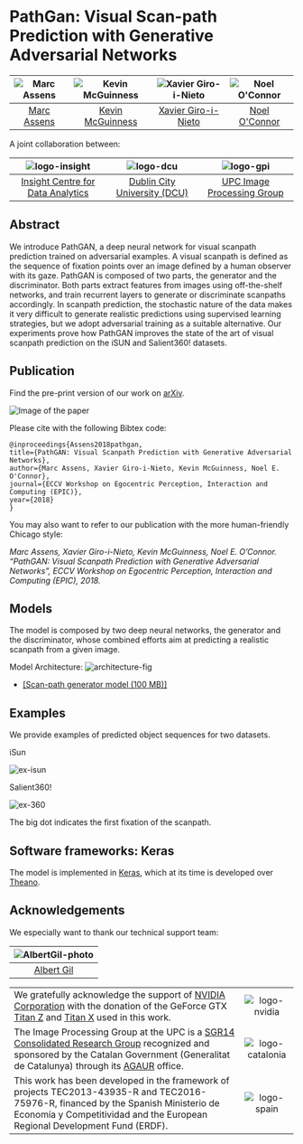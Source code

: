 # PathGan: Visual Scan-path Prediction with Generative Adversarial Networks

| ![Marc Assens][MarcAssens-photo] | ![Kevin McGuinness][KevinMcGuinness-photo] | ![Xavier Giro-i-Nieto][XavierGiro-photo]| ![Noel O'Connor][NoelOConnor-photo] |
|:-:|:-:|:-:|:-:|
| [Marc Assens][MarcAssens-web]  | [Kevin McGuinness][KevinMcGuinness-web]  | [Xavier Giro-i-Nieto][XavierGiro-web] | [Noel O'Connor][NoelOConnor-web]   |

[MarcAssens-web]: https://www.linkedin.com/in/marc-assens-reina-5b1090bb/
[KevinMcGuinness-web]: https://www.insight-centre.org/users/kevin-mcguinness
[NoelOConnor-web]: https://www.insight-centre.org/users/noel-oconnor
[XavierGiro-web]: https://imatge.upc.edu/web/people/xavier-giro

[MarcAssens-photo]: https://github.com/massens/saliency-360salient-2017/raw/master/authors/foto_carnet_dublin.jpg "Marc Assens"
[KevinMcGuinness-photo]: https://raw.githubusercontent.com/imatge-upc/saliency-salgan-2017/junting/authors/Kevin160x160%202.jpg?token=AFOjyZmLlX3ZgpkNe60Vn3ruTsq01rD9ks5YdAaiwA%3D%3D "Kevin McGuinness"
[XavierGiro-photo]: https://raw.githubusercontent.com/imatge-upc/saliency-2016-cvpr/master/authors/XavierGiro.jpg "Xavier Giro-i-Nieto"
[NoelOConnor-photo]: https://raw.githubusercontent.com/imatge-upc/saliency-2016-cvpr/master/authors/NoelOConnor.jpg "Noel O'Connor"


A joint collaboration between:

| ![logo-insight] | ![logo-dcu] | ![logo-gpi] |
|:-:|:-:|:-:|
| [Insight Centre for Data Analytics][insight-web] | [Dublin City University (DCU)][dcu-web] | [UPC Image Processing Group][gpi-web] |

[insight-web]: https://www.insight-centre.org/ 
[dcu-web]: http://www.dcu.ie/
[upc-web]: http://www.upc.edu/?set_language=en
[etsetb-web]: https://www.etsetb.upc.edu/en/ 
[gpi-web]: https://imatge.upc.edu/web/ 


[logo-insight]: https://raw.githubusercontent.com/imatge-upc/saliency-2016-cvpr/master/logos/insight.jpg "Insight Centre for Data Analytics"
[logo-dcu]: https://raw.githubusercontent.com/imatge-upc/saliency-2016-cvpr/master/logos/dcu.png "Dublin City University"
[logo-upc]: https://raw.githubusercontent.com/imatge-upc/saliency-2016-cvpr/master/logos/upc.jpg "Universitat Politecnica de Catalunya"
[logo-etsetb]: https://raw.githubusercontent.com/imatge-upc/saliency-2016-cvpr/master/logos/etsetb.png "ETSETB TelecomBCN"
[logo-gpi]: https://raw.githubusercontent.com/imatge-upc/saliency-2016-cvpr/master/logos/gpi.png "UPC Image Processing Group"


## Abstract

We introduce PathGAN, a deep neural network for visual scanpath prediction trained on adversarial examples. A visual scanpath is defined as the sequence of fixation points over an image defined by a human observer with its gaze. PathGAN is composed of two parts, the generator and the discriminator. Both parts extract features from images using off-the-shelf networks, and train recurrent layers to generate or discriminate scanpaths accordingly. In scanpath prediction, the stochastic nature of the data makes it very difficult to generate realistic predictions using supervised learning strategies, but we adopt adversarial training as a suitable alternative. Our experiments prove how PathGAN improves the state of the art of visual scanpath prediction on the iSUN and Salient360! datasets. 

## Publication

Find the pre-print version of our work on [arXiv](https://arxiv.org/abs/1809.00567).

![Image of the paper](https://github.com/imatge-upc/pathgan/raw/master/figs/paper.png)

Please cite with the following Bibtex code:

```
@inproceedings{Assens2018pathgan,
title={PathGAN: Visual Scanpath Prediction with Generative Adversarial Networks},
author={Marc Assens, Xavier Giro-i-Nieto, Kevin McGuinness, Noel E. O'Connor},
journal={ECCV Workshop on Egocentric Perception, Interaction and Computing (EPIC)},
year={2018}
}
```

You may also want to refer to our publication with the more human-friendly Chicago style:

*Marc Assens, Xavier Giro-i-Nieto, Kevin McGuinness, Noel E. O’Connor. “PathGAN: Visual Scanpath Prediction with Generative Adversarial Networks”, ECCV Workshop on Egocentric Perception, Interaction and Computing (EPIC), 2018.*



## Models

The model is composed by two deep neural networks, the generator and the discriminator, whose combined efforts aim at predicting a realistic scanpath from a given image.

Model Architecture:
![architecture-fig](https://github.com/imatge-upc/pathgan/raw/master/figs/model.png)

* [[Scan-path generator model (100 MB)]]()




## Examples
We provide examples of predicted object sequences for two datasets.

iSun

![ex-isun](https://github.com/imatge-upc/pathgan/raw/master/figs/ex_isun.png)

Salient360!

![ex-360](https://github.com/imatge-upc/pathgan/raw/master/figs/ex_360.png)


The big dot indicates the first fixation of the scanpath. 


## Software frameworks: Keras

The model is implemented in [Keras](https://github.com/fchollet/keras/tree/master/keras), which at its time is developed over [Theano](http://deeplearning.net/software/theano/).

## Acknowledgements
We especially want to thank our technical support team:

| ![AlbertGil-photo]  |
|:-:|
| [Albert Gil](AlbertGil-web)   |

[AlbertGil-photo]: https://raw.githubusercontent.com/imatge-upc/saliency-2016-cvpr/master/authors/AlbertGil.jpg "Albert Gil"
[JosepPujal-photo]: https://raw.githubusercontent.com/imatge-upc/saliency-2016-cvpr/master/authors/JosepPujal.jpg "Josep Pujal"

[AlbertGil-web]: https://imatge.upc.edu/web/people/albert-gil-moreno
[JosepPujal-web]: https://imatge.upc.edu/web/people/josep-pujal

|   |   |
|:--|:-:|
|  We gratefully acknowledge the support of [NVIDIA Corporation](http://www.nvidia.com/content/global/global.php) with the donation of the GeForce GTX [Titan Z](http://www.nvidia.com/gtx-700-graphics-cards/gtx-titan-z/) and [Titan X](http://www.geforce.com/hardware/desktop-gpus/geforce-gtx-titan-x) used in this work. |  ![logo-nvidia] |
|  The Image Processing Group at the UPC is a [SGR14 Consolidated Research Group](https://imatge.upc.edu/web/projects/sgr14-image-and-video-processing-group) recognized and sponsored by the Catalan Government (Generalitat de Catalunya) through its [AGAUR](http://agaur.gencat.cat/en/inici/index.html) office. |  ![logo-catalonia] |
|  This work has been developed in the framework of projects TEC2013-43935-R and TEC2016-75976-R, financed by the Spanish Ministerio de Economía y Competitividad and the European Regional Development Fund (ERDF).  | ![logo-spain] | 

[logo-nvidia]: https://raw.githubusercontent.com/imatge-upc/saliency-2016-cvpr/master/logos/nvidia.jpg "Logo of NVidia"
[logo-catalonia]: https://raw.githubusercontent.com/imatge-upc/saliency-2016-cvpr/master/logos/generalitat.jpg "Logo of Catalan government"
[logo-spain]: https://raw.githubusercontent.com/imatge-upc/saliency-2016-cvpr/master/logos/MEyC.png "Logo of Spanish government"
